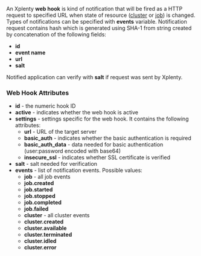 An Xplenty **web hook** is kind of notification that will be fired as a HTTP request to specified URL when state of resource ([cluster](https://github.com/xplenty/xplenty-api-doc-v2/blob/master/resources/cluster.md) or [job](https://github.com/xplenty/xplenty-api-doc-v2/blob/master/resources/job.md)) is changed. Types of notifications can be specified with **events** variable.
Notification request contains hash which is generated using SHA-1 from string created by concatenation of the following fields:

* **id**
* **event name**
* **url**
* **salt**

Notified application can verify with **salt** if request was sent by Xplenty.

### Web Hook Attributes

* **id** - the numeric hook ID
* **active** - indicates whether the web hook is active
* **settings** - settings specific for the web hook. It contains the following attributes:
  * **url** - URL of the target server
  * **basic_auth** - indicates whether the basic authentication is required
  * **basic_auth_data** - data needed for basic authentication (user:password encoded with base64)
  * **insecure_ssl** - indicates whether SSL certificate is verified
* **salt** - salt needed for verification
* **events** - list of notification events. Possible values:
  * **job** - all job events
  * **job.created**
  * **job.started**
  * **job.stopped**
  * **job.completed**
  * **job.failed**
  * **cluster** - all cluster events
  * **cluster.created**
  * **cluster.available**
  * **cluster.terminated**
  * **cluster.idled**
  * **cluster.error**

